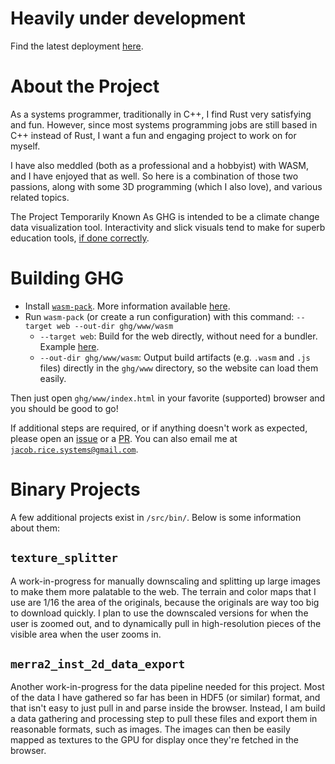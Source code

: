 # Heavily under development

Find the latest deployment [here](https://asaaj.github.io/ghg/).

# About the Project

As a systems programmer, traditionally in C++, I find Rust very satisfying and fun.
However, since most systems programming jobs are still based in C++ instead of Rust, I want a fun and engaging project to work on for myself.

I have also meddled (both as a professional and a hobbyist) with WASM, and I have enjoyed that as well.
So here is a combination of those two passions, along with some 3D programming (which I also love), and various related topics.

The Project Temporarily Known As GHG is intended to be a climate change data visualization tool.
Interactivity and slick visuals tend to make for superb education tools, [if done correctly](https://eater.net/quaternions).

# Building GHG

- Install [`wasm-pack`](https://rustwasm.github.io/wasm-pack/installer/). More information available [here](https://github.com/rustwasm/wasm-pack).
- Run `wasm-pack` (or create a run configuration) with this command: `--target web --out-dir ghg/www/wasm`
  - `--target web`: Build for the web directly, without need for a bundler. Example [here](https://rustwasm.github.io/docs/wasm-bindgen/examples/without-a-bundler.html).
  - `--out-dir ghg/www/wasm`: Output build artifacts (e.g. `.wasm` and `.js` files) directly in the `ghg/www` directory, so the website can load them easily.

Then just open `ghg/www/index.html` in your favorite (supported) browser and you should be good to go!

If additional steps are required, or if anything doesn't work as expected, please open an [issue](https://github.com/asaaj/ghg/issues/new/choose) or a [PR](https://github.com/asaaj/ghg/compare).
You can also email me at [`jacob.rice.systems@gmail.com`](mailto:jacob.rice.systems@gmail.com).

# Binary Projects

A few additional projects exist in `/src/bin/`. Below is some information about them:

## `texture_splitter`

A work-in-progress for manually downscaling and splitting up large images to make them more palatable to the web.
The terrain and color maps that I use are 1/16 the area of the originals, because the originals are way too big to download quickly.
I plan to use the downscaled versions for when the user is zoomed out, and to dynamically pull in high-resolution pieces of the visible area when the user zooms in.

## `merra2_inst_2d_data_export`

Another work-in-progress for the data pipeline needed for this project.
Most of the data I have gathered so far has been in HDF5 (or similar) format, and that isn't easy to just pull in and parse inside the browser.
Instead, I am build a data gathering and processing step to pull these files and export them in reasonable formats, such as images.
The images can then be easily mapped as textures to the GPU for display once they're fetched in the browser.
